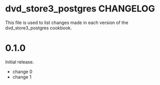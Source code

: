 # dvd_store3_postgres CHANGELOG

This file is used to list changes made in each version of the dvd_store3_postgres cookbook.

# 0.1.0

Initial release.

- change 0
- change 1

